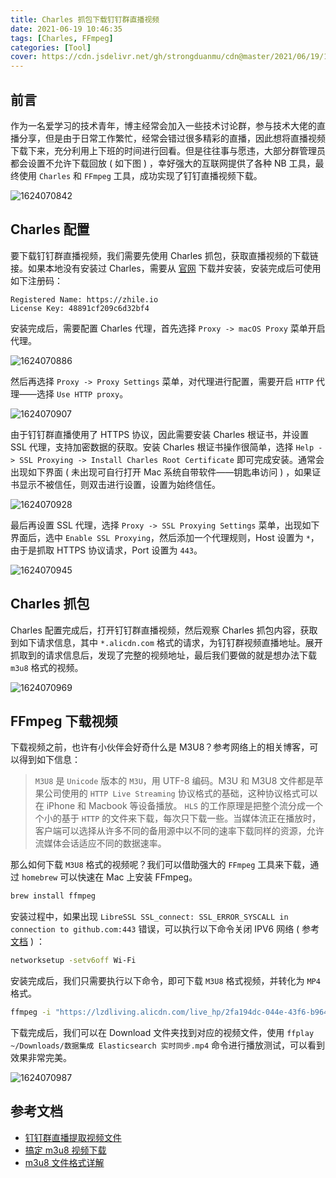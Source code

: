 ```yaml
---
title: Charles 抓包下载钉钉群直播视频
date: 2021-06-19 10:46:35
tags: [Charles, FFmpeg]
categories: [Tool]
cover: https://cdn.jsdelivr.net/gh/strongduanmu/cdn@master/2021/06/19/1624088348.jpg
---
```


## 前言

作为一名爱学习的技术青年，博主经常会加入一些技术讨论群，参与技术大佬的直播分享，但是由于日常工作繁忙，经常会错过很多精彩的直播，因此想将直播视频下载下来，充分利用上下班的时间进行回看。但是往往事与愿违，大部分群管理员都会设置不允许下载回放 ( 如下图 ) ，幸好强大的互联网提供了各种 NB 工具，最终使用 `Charles` 和 `FFmpeg` 工具，成功实现了钉钉直播视频下载。

![1624070842](https://cdn.jsdelivr.net/gh/strongduanmu/cdn@master/2021/06/19/1624070842.jpg)

## Charles 配置

要下载钉钉群直播视频，我们需要先使用 Charles 抓包，获取直播视频的下载链接。如果本地没有安装过 Charles，需要从 [官网](https://www.charlesproxy.com/download/) 下载并安装，安装完成后可使用如下注册码：

```text
Registered Name: https://zhile.io
License Key: 48891cf209c6d32bf4
```

安装完成后，需要配置 Charles 代理，首先选择 `Proxy -> macOS Proxy` 菜单开启代理。

![1624070886](https://cdn.jsdelivr.net/gh/strongduanmu/cdn@master/2021/06/19/1624070886.jpg)

然后再选择 `Proxy -> Proxy Settings` 菜单，对代理进行配置，需要开启 `HTTP` 代理——选择 `Use HTTP proxy`。

![1624070907](https://cdn.jsdelivr.net/gh/strongduanmu/cdn@master/2021/06/19/1624070907.jpg)

由于钉钉群直播使用了 HTTPS 协议，因此需要安装 Charles 根证书，并设置 SSL 代理，支持加密数据的获取。安装 Charles 根证书操作很简单，选择 `Help -> SSL Proxying -> Install Charles Root Certificate` 即可完成安装。通常会出现如下界面 ( 未出现可自行打开 Mac 系统自带软件——钥匙串访问 ) ，如果证书显示不被信任，则双击进行设置，设置为始终信任。

![1624070928](https://cdn.jsdelivr.net/gh/strongduanmu/cdn@master/2021/06/19/1624070928.jpg)

最后再设置 SSL 代理，选择 `Proxy -> SSL Proxying Settings` 菜单，出现如下界面后，选中 `Enable SSL Proxying`，然后添加一个代理规则，Host 设置为 `*`，由于是抓取 HTTPS 协议请求，Port 设置为 `443`。

![1624070945](https://cdn.jsdelivr.net/gh/strongduanmu/cdn@master/2021/06/19/1624070945.jpg)

## Charles 抓包

Charles 配置完成后，打开钉钉群直播视频，然后观察 Charles 抓包内容，获取到如下请求信息，其中 `*.alicdn.com` 格式的请求，为钉钉群视频直播地址。展开抓取到的请求信息后，发现了完整的视频地址，最后我们要做的就是想办法下载 `m3u8` 格式的视频。

![1624070969](https://cdn.jsdelivr.net/gh/strongduanmu/cdn@master/2021/06/19/1624070969.jpg)

## FFmpeg 下载视频

下载视频之前，也许有小伙伴会好奇什么是 M3U8？参考网络上的相关博客，可以得到如下信息：

> `M3U8` 是 `Unicode` 版本的 `M3U`，用 UTF-8 编码。M3U 和 M3U8 文件都是苹果公司使用的 `HTTP Live Streaming` 协议格式的基础，这种协议格式可以在 iPhone 和 Macbook 等设备播放。
> `HLS` 的工作原理是把整个流分成一个个小的基于 `HTTP` 的文件来下载，每次只下载一些。当媒体流正在播放时，客户端可以选择从许多不同的备用源中以不同的速率下载同样的资源，允许流媒体会话适应不同的数据速率。

那么如何下载 `M3U8` 格式的视频呢？我们可以借助强大的 `FFmpeg` 工具来下载，通过 `homebrew` 可以快速在 Mac 上安装 FFmpeg。

```bash
brew install ffmpeg
```

安装过程中，如果出现 `LibreSSL SSL_connect: SSL_ERROR_SYSCALL in connection to github.com:443` 错误，可以执行以下命令关闭 IPV6 网络 ( 参考 [文档](https://stackoverflow.com/questions/48987512/ssl-connect-ssl-error-syscall-in-connection-to-github-com443) ) ：

```bash
networksetup -setv6off Wi-Fi
```

安装完成后，我们只需要执行以下命令，即可下载 `M3U8` 格式视频，并转化为 `MP4` 格式。

```bash
ffmpeg -i "https://lzdliving.alicdn.com/live_hp/2fa194dc-044e-43f6-b964-3a09a43a3594_merge.m3u8?app_type=mac&auth_key=1616907608-0-0-fbfbee74d55b0a048ccc2f0e8920e6db&cid=038194bc5bde7a7bf9c1b126d48869e6&token=320f03dcb114f8f29e8c91a9427170f2sKmfXOG-gLUuCtVdMRfWRg21jiq2T6lwgb42XfmE2d6coCLyz7G1xNXtbbBvlxOsoKTqzHQNo002uoxS1IcHoxbzpEciQpOou8zu98qyQ_I=&token2=64f9833b15d8c3a85b466e4826bd8243HLTpjGeXPtMi9cWSIC0qXEDmDYjrQ7LPfJ3rwNMcHsqxiRko0EXzbbsEGe7KiSV92saXKu8Lp8QjI-WHrlFopaW-cSar4_kpYJcom0FY9gA&version=6.0.0" ~/Downloads/数据集成 Elasticsearch 实时同步.mp4
```

下载完成后，我们可以在 Download 文件夹找到对应的视频文件，使用 `ffplay ~/Downloads/数据集成 Elasticsearch 实时同步.mp4` 命令进行播放测试，可以看到效果非常完美。

![1624070987](https://cdn.jsdelivr.net/gh/strongduanmu/cdn@master/2021/06/19/1624070987.jpg)

## 参考文档

-   [钉钉群直播提取视频文件](https://yzxoi.top/archives/1274)
-   [搞定 m3u8 视频下载](https://sspai.com/post/43468)
-   [m3u8 文件格式详解](https://www.jianshu.com/p/e97f6555a070)
